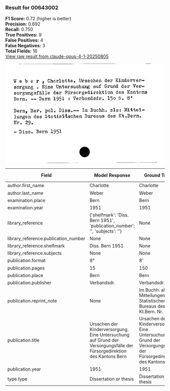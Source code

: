 ### Result for 00643002
**F1 Score:** 0.72 (higher is better)<br>**Precision:** 0.692<br>**Recall:** 0.750<br>**True Positives:** 9<br>**False Positives:** 4<br>**False Negatives:** 3<br>**Total Fields:** 16<br>[View raw result from claude-opus-4-1-20250805](https://github.com/RISE-UNIBAS/humanities_data_benchmark/blob/main/results/2025-09-02/T0146/request_T0146_00643002.json)

<img src="https://github.com/RISE-UNIBAS/humanities_data_benchmark/blob/main/benchmarks/zettelkatalog/images/00643002.jpg?raw=true" alt="00643002" width="600px">

| Field | Model Response | Ground Truth | Fuzzy Score | Match |
|-------|----------------|--------------|-------------|-------|
| author.first_name | Charlotte | Charlotte | 1.000 | ✅ |
| author.last_name | Weber | Weber | 1.000 | ✅ |
| examination.place | Bern | Bern | 1.000 | ✅ |
| examination.year | 1951 | 1951 | 1.000 | ✅ |
| library_reference | {'shelfmark': 'Diss. Bern 1951', 'publication_number': '', 'subjects': ''} | None | 0.000 | ❌ |
| library_reference.publication_number | None | None | 1.000 | ✅ |
| library_reference.shelfmark | Diss. Bern 1951 | None | 0.000 | ❌ |
| library_reference.subjects | None | None | 1.000 | ✅ |
| publication.format | 8° | 8' | 0.500 | ❌ |
| publication.pages | 15 | 150 | 0.800 | ❌ |
| publication.place | Bern | Bern | 1.000 | ✅ |
| publication.publisher | Verbandsdr. | Verbandsdr. | 1.000 | ✅ |
| publication.reprint_note | None | Im Buchh. als: Mitteilungen des Statistischen Bureaus des Kt.Bern. Nr. 29 | 0.000 | ❌ |
| publication.title | Ursachen der Kinderversorgung. Eine Untersuchung auf Grund der Versorgungsfälle der Fürsorgedirektion des Kantons Bern | Ursachen der Kinderversorgung. Eine Untersuchung auf Grund der Versorgungsfälle der Fürsorgedirektion des Kantons Bern | 1.000 | ✅ |
| publication.year | 1951 | 1951 | 1.000 | ✅ |
| type.type | Dissertation or thesis | Dissertation or thesis | 1.000 | ✅ |
